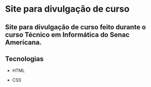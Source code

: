 # Site para divulgação de curso
Site para divulgação de curso feito durante o curso Técnico em Informática do Senac Americana.
----------

## Tecnologias

- HTML

- CSS
